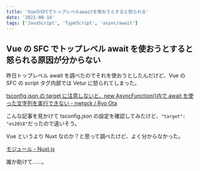 ```yaml
---
title: 'VueのSFCでトップレベルawaitを使おうとすると怒られる'
date: '2021-08-14'
tags: ['JavaScript', 'TypeScript', 'async/await']
---
```


## Vue の SFC でトップレベル await を使おうとすると怒られる原因が分からない

昨日トップレベル await を調べたのでそれを使おうとしたんだけど、Vue の SFC の script タグ内部では Vetur に怒られてしまった。

[tsconfig\.json の target に注意しないと、new AsyncFunction\(\)内で await を使った文字列を実行できない \- nwtgck / Ryo Ota](<https://scrapbox.io/nwtgck/tsconfig.json%E3%81%AEtarget%E3%81%AB%E6%B3%A8%E6%84%8F%E3%81%97%E3%81%AA%E3%81%84%E3%81%A8%E3%80%81new_AsyncFunction()%E5%86%85%E3%81%A7await%E3%82%92%E4%BD%BF%E3%81%A3%E3%81%9F%E6%96%87%E5%AD%97%E5%88%97%E3%82%92%E5%AE%9F%E8%A1%8C%E3%81%A7%E3%81%8D%E3%81%AA%E3%81%84>)

こんな記事を見かけて tsconfig.json の設定を確認してみたけど、`"target": "es2018"`だったので違いそう。

Vue というより Nuxt なのか？と思って調べたけど、よく分からなかった。

[モジュール \- Nuxt\.js](https://develop365.gitlab.io/nuxtjs-2.8.X-doc/ja/guide/modules/)

誰か助けて……。
